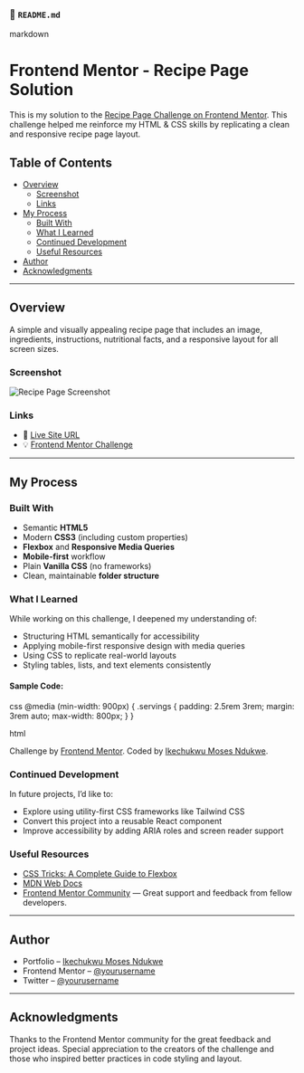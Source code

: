 ### 📄 `README.md`

markdown
# Frontend Mentor - Recipe Page Solution

This is my solution to the [Recipe Page Challenge on Frontend Mentor](https://www.frontendmentor.io/challenges/recipe-page-KiTsR8QQKm). This challenge helped me reinforce my HTML & CSS skills by replicating a clean and responsive recipe page layout.

## Table of Contents

- [Overview](#overview)
  - [Screenshot](#screenshot)
  - [Links](#links)
- [My Process](#my-process)
  - [Built With](#built-with)
  - [What I Learned](#what-i-learned)
  - [Continued Development](#continued-development)
  - [Useful Resources](#useful-resources)
- [Author](#author)
- [Acknowledgments](#acknowledgments)

---

## Overview

A simple and visually appealing recipe page that includes an image, ingredients, instructions, nutritional facts, and a responsive layout for all screen sizes.

### Screenshot

![Recipe Page Screenshot](./screenshot.jpg)

### Links

- 🔗 [Live Site URL](https://your-live-site-url.com)
- 💡 [Frontend Mentor Challenge](https://www.frontendmentor.io/challenges/recipe-page-KiTsR8QQKm)

---

## My Process

### Built With

- Semantic **HTML5**
- Modern **CSS3** (including custom properties)
- **Flexbox** and **Responsive Media Queries**
- **Mobile-first** workflow
- Plain **Vanilla CSS** (no frameworks)
- Clean, maintainable **folder structure**

### What I Learned

While working on this challenge, I deepened my understanding of:
- Structuring HTML semantically for accessibility
- Applying mobile-first responsive design with media queries
- Using CSS to replicate real-world layouts
- Styling tables, lists, and text elements consistently

#### Sample Code:
css
@media (min-width: 900px) {
  .servings {
    padding: 2.5rem 3rem;
    margin: 3rem auto;
    max-width: 800px;
  }
}

html
<div class="footer">
  Challenge by <a href="https://www.frontendmentor.io?ref=challenge" target="_blank">Frontend Mentor</a>. 
  Coded by <a href="#">Ikechukwu Moses Ndukwe</a>.
</div>

### Continued Development

In future projects, I’d like to:

* Explore using utility-first CSS frameworks like Tailwind CSS
* Convert this project into a reusable React component
* Improve accessibility by adding ARIA roles and screen reader support

### Useful Resources

* [CSS Tricks: A Complete Guide to Flexbox](https://css-tricks.com/snippets/css/a-guide-to-flexbox/)
* [MDN Web Docs](https://developer.mozilla.org/en-US/)
* [Frontend Mentor Community](https://www.frontendmentor.io/community) — Great support and feedback from fellow developers.

---

## Author

* Portfolio – [Ikechukwu Moses Ndukwe]([https://www.your-site.com](https://cheerful-hummingbird-d472ae.netlify.app/))
* Frontend Mentor – [@yourusername](https://www.frontendmentor.io/profile/rolixiyke)
* Twitter – [@yourusername](https://www.twitter.com/Mosesiam1)

---

## Acknowledgments

Thanks to the Frontend Mentor community for the great feedback and project ideas. Special appreciation to the creators of the challenge and those who inspired better practices in code styling and layout.


